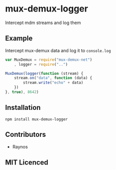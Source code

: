 # mux-demux-logger

Intercept mdm streams and log them

## Example

Intercept mux-demux data and log it to `console.log`

``` js
var MuxDemux = require("mux-demux-net")
    , logger = require("..")

MuxDemux(logger(function (stream) {
    stream.on("data", function (data) {
        stream.write("echo" + data)
    })
}, true), 8642)
```

## Installation

`npm install mux-demux-logger`

## Contributors

 - Raynos

## MIT Licenced